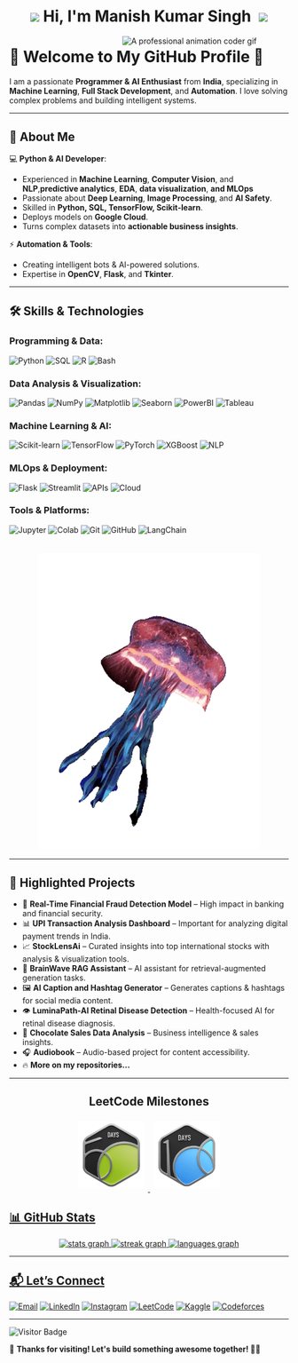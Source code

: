 <div align="center">
  <h1 align="center">
    <img src="https://media.giphy.com/media/hvRJCLFzcasrR4ia7z/giphy.gif" width="35">&nbsp;Hi, I'm Manish Kumar Singh&nbsp;
    <img src="https://media.giphy.com/media/hvRJCLFzcasrR4ia7z/giphy.gif" width="35">
  </h1>
</div>

<div>
  <img src="https://github.com/user-attachments/assets/754f7f48-57b4-4b8f-9054-b21ef7803698" width="300px" align="right" alt="A professional animation coder gif"/>
</div>

# 👋 **Welcome to My GitHub Profile** 🎉

I am a passionate **Programmer & AI Enthusiast** from **India**, specializing in **Machine Learning**, **Full Stack Development**, and **Automation**. I love solving complex problems and building intelligent systems.

---

## 🚀 **About Me**

💻 **Python & AI Developer**: 
- Experienced in **Machine Learning**, **Computer Vision**, and **NLP**,**predictive analytics**, **EDA**, **data visualization**, **and MLOps**
- Passionate about **Deep Learning**, **Image Processing**, and **AI Safety**.
- Skilled in **Python, SQL, TensorFlow, Scikit-learn**.   
- Deploys models on **Google Cloud**.  
- Turns complex datasets into **actionable business insights**.

⚡ **Automation & Tools**:
- Creating intelligent bots & AI-powered solutions.
- Expertise in **OpenCV**, **Flask**, and **Tkinter**.

---

## 🛠️ **Skills & Technologies**

### **Programming & Data**:
![Python](https://img.shields.io/badge/-Python-3776AB?logo=python&logoColor=white)
![SQL](https://img.shields.io/badge/-SQL-4479A1?logo=postgresql&logoColor=white)
![R](https://img.shields.io/badge/-R-276DC3?logo=r&logoColor=white)
![Bash](https://img.shields.io/badge/-Bash-4EAA25?logo=gnu-bash&logoColor=white)

### **Data Analysis & Visualization**:
![Pandas](https://img.shields.io/badge/-Pandas-150458?logo=pandas&logoColor=white)
![NumPy](https://img.shields.io/badge/-NumPy-013243?logo=numpy&logoColor=white)
![Matplotlib](https://img.shields.io/badge/-Matplotlib-11557C?logo=matplotlib&logoColor=white)
![Seaborn](https://img.shields.io/badge/-Seaborn-1A2F43?logo=seaborn&logoColor=white)
![PowerBI](https://img.shields.io/badge/-PowerBI-F2C811?logo=microsoft-power-bi&logoColor=black)
![Tableau](https://img.shields.io/badge/-Tableau-E97627?logo=tableau&logoColor=white)

### **Machine Learning & AI**:
![Scikit-learn](https://img.shields.io/badge/-Scikit--learn-F7931E?logo=scikit-learn&logoColor=white)
![TensorFlow](https://img.shields.io/badge/-TensorFlow-FF6F00?logo=tensorflow&logoColor=white)
![PyTorch](https://img.shields.io/badge/-PyTorch-EE4C2C?logo=pytorch&logoColor=white)
![XGBoost](https://img.shields.io/badge/-XGBoost-FF6600?logo=xgboost&logoColor=white)
![NLP](https://img.shields.io/badge/-NLP-5C2D91?logo=ai&logoColor=white)

### **MLOps & Deployment**:
![Flask](https://img.shields.io/badge/-Flask-000000?logo=flask&logoColor=white)
![Streamlit](https://img.shields.io/badge/-Streamlit-FF4B4B?logo=streamlit&logoColor=white)
![APIs](https://img.shields.io/badge/-API-007ACC?logo=api&logoColor=white)
![Cloud](https://img.shields.io/badge/-Google_Cloud-A52714?logo=google-cloud&logoColor=white)

### **Tools & Platforms**:
![Jupyter](https://img.shields.io/badge/-Jupyter-F37626?logo=jupyter&logoColor=white)
![Colab](https://img.shields.io/badge/-Google_Colab-F9AB00?logo=google-colab&logoColor=white)
![Git](https://img.shields.io/badge/-Git-F05032?logo=git&logoColor=white)
![GitHub](https://img.shields.io/badge/-GitHub-181717?logo=github&logoColor=white)
![LangChain](https://img.shields.io/badge/-LangChain-00BFFF?logo=ai&logoColor=white)

<!-- Big Jellyfish GIF -->
<div align="center">
  <img src="https://github.com/Manishkumarsingh41/Extra/raw/main/jellyfish-unscreen.gif" 
       alt="Jellyfish GIF" width="400" style="margin-top: 20px;" />
</div>

---

## 📌 **Highlighted Projects**
- 🚀 **Real-Time Financial Fraud Detection Model** – High impact in banking and financial security.  
- 📊 **UPI Transaction Analysis Dashboard** – Important for analyzing digital payment trends in India.  
- 📈 **StockLensAi** – Curated insights into top international stocks with analysis & visualization tools.  
- 🤖 **BrainWave RAG Assistant** – AI assistant for retrieval-augmented generation tasks.  
- 🖼️ **AI Caption and Hashtag Generator** – Generates captions & hashtags for social media content.  
- 👁️ **LuminaPath-AI Retinal Disease Detection** – Health-focused AI for retinal disease diagnosis.  
- 🍫 **Chocolate Sales Data Analysis** – Business intelligence & sales insights.  
- 🎧 **Audiobook** – Audio-based project for content accessibility.
- 🔥 **More on my repositories...**

---

<div align="center">
  <h2>LeetCode Milestones</h2>

  <!-- 50-day, 100-day and jellyfish GIFs -->
  <p>
    <a href="https://leetcode.com/manishkumarsingh41/" target="_blank" rel="noopener noreferrer">
      <img src="https://github.com/Manishkumarsingh41/Extra/raw/main/50%20days.gif" 
           alt="50 Day Streak" height="120" style="margin:6px;" />
    </a>
    <a href="https://leetcode.com/manishkumarsingh41/" target="_blank" rel="noopener noreferrer">
      <img src="https://github.com/Manishkumarsingh41/Extra/raw/main/100%20days.gif" 
           alt="100 Day Streak" height="120" style="margin:6px;" />
  </p>

</div>

## 📊 **GitHub Stats**

<div align="center">
  <img src="https://github-readme-stats.vercel.app/api?username=Manishkumarsingh41&show_icons=true&theme=radical&include_all_commits=true" height="150" alt="stats graph"  />
  <img src="https://streak-stats.demolab.com?user=Manishkumarsingh41&theme=radical" height="150" alt="streak graph"  />
  <img src="https://github-readme-stats.vercel.app/api/top-langs?username=Manishkumarsingh41&layout=compact&langs_count=5&theme=radical" height="150" alt="languages graph"  />
</div>

---

## 📬 **Let’s Connect**

[![Email](https://img.shields.io/badge/Email-D14836?logo=gmail&logoColor=white)](mailto:singhmanish5323@gmail.com)
[![LinkedIn](https://img.shields.io/badge/LinkedIn-0077B5?logo=linkedin&logoColor=white)](https://www.linkedin.com/in/manish-kumar-singh-5a8162214/)
[![Instagram](https://img.shields.io/badge/Instagram-E4405F?logo=instagram&logoColor=white)](https://www.instagram.com/iammanishsinghrajput07?igsh=MWgxb2x5a2kxdjVmMw==)
[![LeetCode](https://img.shields.io/badge/LeetCode-FFA116?logo=leetcode&logoColor=white)](https://leetcode.com/u/Manishkumarsingh41/)
[![Kaggle](https://img.shields.io/badge/Kaggle-20BEFF?logo=kaggle&logoColor=white)](https://www.kaggle.com/manish5323)
[![Codeforces](https://img.shields.io/badge/Codeforces-1F8ACB?logo=codeforces&logoColor=white)](https://codeforces.com/profile/msrajput41)


---
![Visitor Badge](https://visitor-badge.laobi.icu/badge?page_id=Manishkumarsingh41.Manishkumarsingh41)

🌟 **Thanks for visiting! Let's build something awesome together! 🚀😊**

